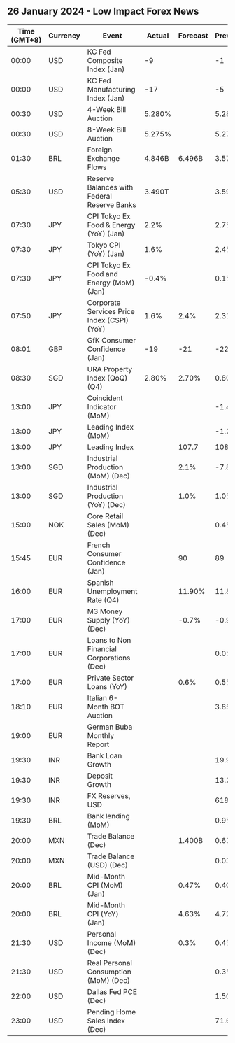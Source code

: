 ## 26 January 2024 - Low Impact Forex News

| Time (GMT+8) | Currency | Event | Actual | Forecast | Previous |
|------|----------|-------|--------|----------|----------|
| 00:00 | USD | KC Fed Composite Index (Jan) | -9 |  | -1 |
| 00:00 | USD | KC Fed Manufacturing Index (Jan) | -17 |  | -5 |
| 00:30 | USD | 4-Week Bill Auction | 5.280% |  | 5.285% |
| 00:30 | USD | 8-Week Bill Auction | 5.275% |  | 5.275% |
| 01:30 | BRL | Foreign Exchange Flows | 4.846B | 6.496B | 3.575B |
| 05:30 | USD | Reserve Balances with Federal Reserve Banks | 3.490T |  | 3.592T |
| 07:30 | JPY | CPI Tokyo Ex Food & Energy (YoY) (Jan) | 2.2% |  | 2.7% |
| 07:30 | JPY | Tokyo CPI (YoY) (Jan) | 1.6% |  | 2.4% |
| 07:30 | JPY | CPI Tokyo Ex Food and Energy (MoM) (Jan) | -0.4% |  | 0.1% |
| 07:50 | JPY | Corporate Services Price Index (CSPI) (YoY) | 1.6% | 2.4% | 2.3% |
| 08:01 | GBP | GfK Consumer Confidence (Jan) | -19 | -21 | -22 |
| 08:30 | SGD | URA Property Index (QoQ) (Q4) | 2.80% | 2.70% | 0.80% |
| 13:00 | JPY | Coincident Indicator (MoM) |  |  | -1.4% |
| 13:00 | JPY | Leading Index (MoM) |  |  | -1.2% |
| 13:00 | JPY | Leading Index |  | 107.7 | 108.9 |
| 13:00 | SGD | Industrial Production (MoM) (Dec) |  | 2.1% | -7.8% |
| 13:00 | SGD | Industrial Production (YoY) (Dec) |  | 1.0% | 1.0% |
| 15:00 | NOK | Core Retail Sales (MoM) (Dec) |  |  | 0.4% |
| 15:45 | EUR | French Consumer Confidence (Jan) |  | 90 | 89 |
| 16:00 | EUR | Spanish Unemployment Rate (Q4) |  | 11.90% | 11.84% |
| 17:00 | EUR | M3 Money Supply (YoY) (Dec) |  | -0.7% | -0.9% |
| 17:00 | EUR | Loans to Non Financial Corporations (Dec) |  |  | 0.0% |
| 17:00 | EUR | Private Sector Loans (YoY) |  | 0.6% | 0.5% |
| 18:10 | EUR | Italian 6-Month BOT Auction |  |  | 3.859% |
| 19:00 | EUR | German Buba Monthly Report |  |  |  |
| 19:30 | INR | Bank Loan Growth |  |  | 19.9% |
| 19:30 | INR | Deposit Growth |  |  | 13.2% |
| 19:30 | INR | FX Reserves, USD |  |  | 618.94B |
| 19:30 | BRL | Bank lending (MoM) |  |  | 0.9% |
| 20:00 | MXN | Trade Balance (Dec) |  | 1.400B | 0.630B |
| 20:00 | MXN | Trade Balance (USD) (Dec) |  |  | 0.030B |
| 20:00 | BRL | Mid-Month CPI (MoM) (Jan) |  | 0.47% | 0.40% |
| 20:00 | BRL | Mid-Month CPI (YoY) (Jan) |  | 4.63% | 4.72% |
| 21:30 | USD | Personal Income (MoM) (Dec) |  | 0.3% | 0.4% |
| 21:30 | USD | Real Personal Consumption (MoM) (Dec) |  |  | 0.3% |
| 22:00 | USD | Dallas Fed PCE (Dec) |  |  | 1.50% |
| 23:00 | USD | Pending Home Sales Index (Dec) |  |  | 71.6 |
